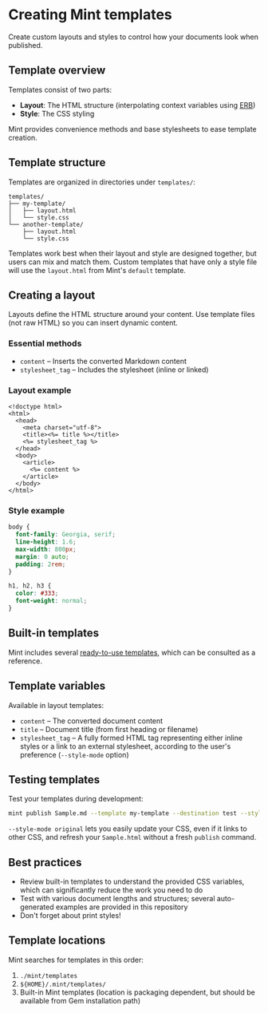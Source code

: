 # Creating Mint templates

Create custom layouts and styles to control how your documents look when published.

## Template overview

Templates consist of two parts:

- **Layout**: The HTML structure (interpolating context variables using [ERB][])
- **Style**: The CSS styling

Mint provides convenience methods and base stylesheets to ease template creation.

## Template structure

Templates are organized in directories under `templates/`:

```
templates/
├── my-template/
│   ├── layout.html
│   └── style.css
└── another-template/
    ├── layout.html
    └── style.css
```

Templates work best when their layout and style are designed together,
but users can mix and match them. Custom templates that have only a style
file will use the `layout.html` from Mint's `default` template.

## Creating a layout

Layouts define the HTML structure around your content. Use template files
(not raw HTML) so you can insert dynamic content.

### Essential methods

- `content` – Inserts the converted Markdown content
- `stylesheet_tag` – Includes the stylesheet (inline or linked)

### Layout example

```erb
<!doctype html>
<html>
  <head>
    <meta charset="utf-8">
    <title><%= title %></title>
    <%= stylesheet_tag %>
  </head>
  <body>
    <article>
      <%= content %>
    </article>
  </body>
</html>
```

### Style example

```css
body {
  font-family: Georgia, serif;
  line-height: 1.6;
  max-width: 800px;
  margin: 0 auto;
  padding: 2rem;
}

h1, h2, h3 {
  color: #333;
  font-weight: normal;
}
```

## Built-in templates

Mint includes several [ready-to-use templates][built-in templates], which can be consulted as a reference.

## Template variables

Available in layout templates:

- `content` – The converted document content
- `title` – Document title (from first heading or filename)
- `stylesheet_tag` – A fully formed HTML tag representing either inline
  styles or a link to an external stylesheet, according to the user's
  preference (`--style-mode` option)

## Testing templates

Test your templates during development:

```bash
mint publish Sample.md --template my-template --destination test --style-mode original
```

`--style-mode original` lets you easily update your CSS, even if it links
to other CSS, and refresh your `Sample.html` without a fresh `publish` command.

## Best practices

- Review built-in templates to understand the provided CSS variables,
  which can significantly reduce the work you need to do
- Test with various document lengths and structures; several auto-generated
  examples are provided in this repository
- Don't forget about print styles!

## Template locations

Mint searches for templates in this order:

1. `./mint/templates`
2. `${HOME}/.mint/templates/`
4. Built-in Mint templates (location is packaging dependent, but should be
   available from Gem installation path)

[built-in templates]: https://github.com/davejacobs/mint/tree/master/config/templates
[ERB]: https://ruby-doc.org/stdlib-3.1.1/libdoc/erb/rdoc/ERB.html